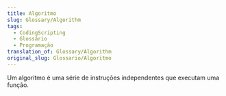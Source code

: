 ```yaml
---
title: Algoritmo
slug: Glossary/Algorithm
tags:
  - CodingScripting
  - Glossário
  - Programação
translation_of: Glossary/Algorithm
original_slug: Glossario/Algoritmo
---
```

Um algoritmo é uma série de instruções independentes que executam uma função.
